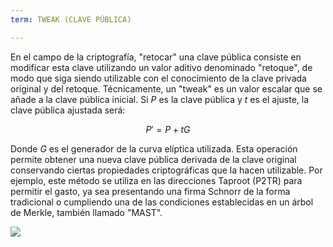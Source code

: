 ```yaml
---
term: TWEAK (CLAVE PÚBLICA)

---
```

En el campo de la criptografía, "retocar" una clave pública consiste en modificar esta clave utilizando un valor aditivo denominado "retoque", de modo que siga siendo utilizable con el conocimiento de la clave privada original y del retoque. Técnicamente, un "tweak" es un valor escalar que se añade a la clave pública inicial. Si $P$ es la clave pública y $t$ es el ajuste, la clave pública ajustada será:

$$
P' = P + tG
$$

Donde $G$ es el generador de la curva elíptica utilizada. Esta operación permite obtener una nueva clave pública derivada de la clave original conservando ciertas propiedades criptográficas que la hacen utilizable. Por ejemplo, este método se utiliza en las direcciones Taproot (P2TR) para permitir el gasto, ya sea presentando una firma Schnorr de la forma tradicional o cumpliendo una de las condiciones establecidas en un árbol de Merkle, también llamado "MAST".

![](../../dictionnaire/assets/26.webp)